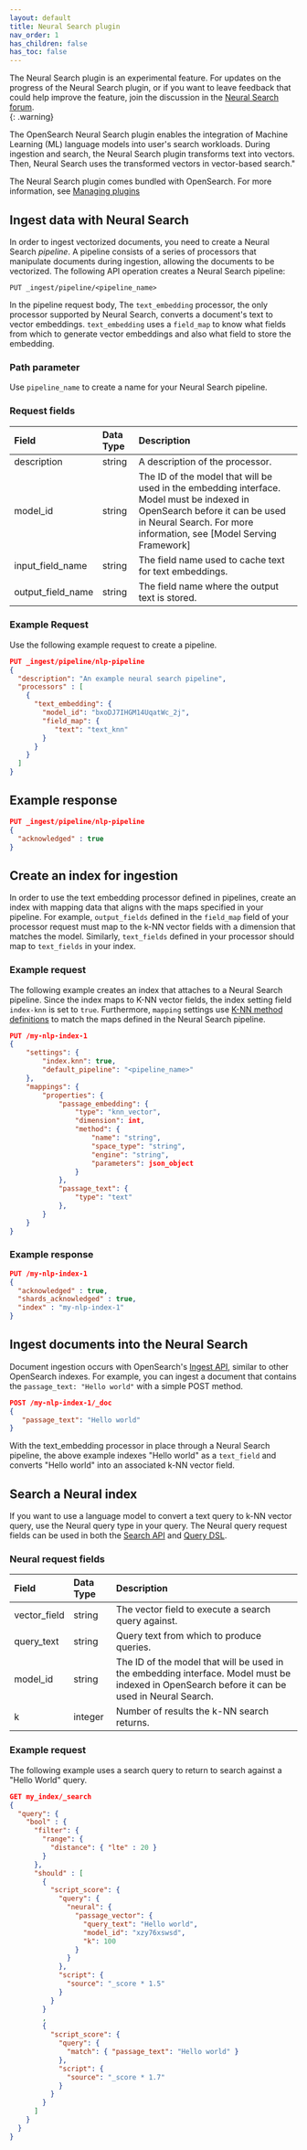 ```yaml
---
layout: default
title: Neural Search plugin
nav_order: 1
has_children: false
has_toc: false
---
```


The Neural Search plugin is an experimental feature. For updates on the progress of the Neural Search plugin, or if you want to leave feedback that could help improve the feature, join the discussion in the [Neural Search forum](https://forum.opensearch.org/t/feedback-neural-search-plugin-experimental-release/11501).    
{: .warning}

The OpenSearch Neural Search plugin enables the integration of Machine Learning (ML) language models into user's search workloads. During ingestion and search, the Neural Search plugin transforms text into vectors. Then, Neural Search uses the transformed vectors in vector-based search."

The Neural Search plugin comes bundled with OpenSearch. For more information, see [Managing plugins](({{site.url}}{{site.baseurl}}/opensearch/install/plugins#managing-plugins))

## Ingest data with Neural Search

In order to ingest vectorized documents, you need to create a Neural Search _pipeline_. A pipeline consists of a series of processors that manipulate documents during ingestion, allowing the documents to be vectorized. The following API operation creates a Neural Search pipeline:

```
PUT _ingest/pipeline/<pipeline_name>
```

In the pipeline request body, The `text_embedding` processor, the only processor supported by Neural Search, converts a document's text to vector embeddings. `text_embedding` uses a `field_map` to know what fields from which to generate vector embeddings and also what field to store the embedding. 

### Path parameter

Use `pipeline_name` to create a name for your Neural Search pipeline. 

### Request fields

Field | Data Type | Description
:--- | :--- | :--- 
description | string | A description of the processor.
model_id | string | The ID of the model that will be used in the embedding interface. Model must be indexed in OpenSearch before it can be used in Neural Search. For more information, see [Model Serving Framework]
input_field_name | string | The field name used to cache text for text embeddings.
output_field_name  | string | The field name where the output text is stored.

### Example Request

Use the following example request to create a pipeline.

```json
PUT _ingest/pipeline/nlp-pipeline
{
  "description": "An example neural search pipeline",
  "processors" : [
    {
      "text_embedding": {
        "model_id": "bxoDJ7IHGM14UqatWc_2j",
        "field_map": {
           "text": "text_knn"
        }
      }
    }
  ]
}
```

## Example response

```json
PUT _ingest/pipeline/nlp-pipeline
{
  "acknowledged" : true
}
```

## Create an index for ingestion

In order to use the text embedding processor defined in pipelines, create an index with mapping data that aligns with the maps specified in your pipeline. For example, `output_fields` defined in the `field_map` field of your processor request must map to the k-NN vector fields with a dimension that matches the model. Similarly, `text_fields` defined in your processor should map to `text_fields` in your index.

### Example request

The following example creates an index that attaches to a Neural Search pipeline. Since the index maps to K-NN vector fields, the index setting field `index-knn` is set to `true`. Furthermore, `mapping` settings use [K-NN method definitions](https://opensearch.org/docs/latest/search-plugins/knn/knn-index/#method-definitions) to match the maps defined in the Neural Search pipeline.

```json
PUT /my-nlp-index-1
{
    "settings": {
        "index.knn": true,
        "default_pipeline": "<pipeline_name>"
    },
    "mappings": {
        "properties": {
            "passage_embedding": {
                "type": "knn_vector",
                "dimension": int,
                "method": {
                    "name": "string",
                    "space_type": "string",
                    "engine": "string",
                    "parameters": json_object
                }
            },
            "passage_text": { 
                "type": "text"            
            },
        }
    }
}
```

### Example response

```json
PUT /my-nlp-index-1
{
  "acknowledged" : true,
  "shards_acknowledged" : true,
  "index" : "my-nlp-index-1"
}
```

## Ingest documents into the Neural Search

Document ingestion occurs with OpenSearch's [Ingest API](https://opensearch.org/docs/latest/api-reference/ingest-apis/index/), similar to other OpenSearch indexes. For example, you can ingest a document that contains the `passage_text: "Hello world"` with a simple POST method.

```json
POST /my-nlp-index-1/_doc
{
   "passage_text": "Hello world"
}
```

With the text_embedding processor in place through a Neural Search pipeline, the above example indexes "Hello world" as a `text_field` and converts "Hello world" into an associated k-NN vector field. 

## Search a Neural index 

If you want to use a language model to convert a text query to k-NN vector query, use the Neural query type in your query. The Neural query request fields can be used in both the [Search API](https://opensearch.org/docs/latest/search-plugins/knn/api/#search-model) and [Query DSL](https://opensearch.org/docs/latest/opensearch/query-dsl/index/). 

### Neural request fields

Field | Data Type | Description
:--- | :--- | :--- 
vector_field | string | The vector field to execute a search query against.
query_text | string | Query text from which to produce queries.
model_id | string | The ID of the model that will be used in the embedding interface. Model must be indexed in OpenSearch before it can be used in Neural Search.
k | integer | Number of results the k-NN search returns.


### Example request

The following example uses a search query to return to search against a "Hello World" query.


```json
GET my_index/_search
{
  "query": {
    "bool" : {
      "filter": {
        "range": {
          "distance": { "lte" : 20 }
        }
      },
      "should" : [
        {
          "script_score": {
            "query": {
              "neural": {
                "passage_vector": {
                  "query_text": "Hello world",
                  "model_id": "xzy76xswsd",
                  "k": 100
                }
              }
            },
            "script": {
              "source": "_score * 1.5"
            }
          }
        }
        ,
        {
          "script_score": {
            "query": {
              "match": { "passage_text": "Hello world" }
            },
            "script": {
              "source": "_score * 1.7"
            }
          }
        }
      ]
    }
  }
}
```




